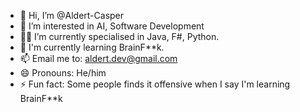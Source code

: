 - 👋 Hi, I’m @Aldert-Casper
- 👀 I’m interested in AI, Software Development
- 👨‍🦳 I’m currently specialised in Java, F#, Python.
- 🌱 I'm currently learning BrainF**k.
- 📫 Email me to: aldert.dev@gmail.com
- 😄 Pronouns: He/him
- ⚡ Fun fact: Some people finds it offensive when I say I'm learning BrainF**k

<!---
Aldert-Casper/Aldert-Casper is a ✨ special ✨ repository because its `README.md` (this file) appears on your GitHub profile.
You can click the Preview link to take a look at your changes.
--->
